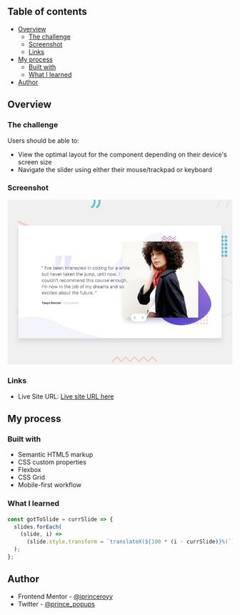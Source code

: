 ## Table of contents

- [Overview](#overview)
  - [The challenge](#the-challenge)
  - [Screenshot](#screenshot)
  - [Links](#links)
- [My process](#my-process)
  - [Built with](#built-with)
  - [What I learned](#what-i-learned)
- [Author](#author)

## Overview

### The challenge

Users should be able to:

- View the optimal layout for the component depending on their device's screen size
- Navigate the slider using either their mouse/trackpad or keyboard

### Screenshot

![](./assets/design/desktop-preview.jpg)

### Links

- Live Site URL: [Live site URL here](https://coding-testimonial-slider.netlify.app/)

## My process

### Built with

- Semantic HTML5 markup
- CSS custom properties
- Flexbox
- CSS Grid
- Mobile-first workflow

### What I learned

```js
const gotToSlide = currSlide => {
  slides.forEach(
    (slide, i) =>
      (slide.style.transform = `translateX(${100 * (i - currSlide)}%)`)
  );
};
```

## Author

- Frontend Mentor - [@iprinceroyy](https://www.frontendmentor.io/profile/iprinceroyy)
- Twitter - [@prince_popups](https://www.twitter.com/@prince_popups)
